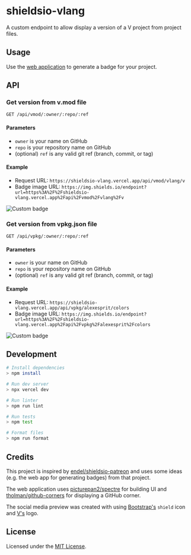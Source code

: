 # shieldsio-vlang

A custom endpoint to allow display a version of a V project from project files.

## Usage

Use the [web application](https://shieldsio-vlang.vercel.app/) to generate a badge for your project.

## API

### Get version from v.mod file

`GET /api/vmod/:owner/:repo/:ref`

#### Parameters

-   `owner` is your name on GitHub
-   `repo` is your repository name on GitHub
-   (optional) `ref` is any valid git ref (branch, commit, or tag)

#### Example

-   Request URL: `https://shieldsio-vlang.vercel.app/api/vmod/vlang/v`
-   Badge image URL: `https://img.shields.io/endpoint?url=https%3A%2F%2Fshieldsio-vlang.vercel.app%2Fapi%2Fvmod%2Fvlang%2Fv`

![Custom badge](https://img.shields.io/endpoint?url=https%3A%2F%2Fshieldsio-vlang.vercel.app%2Fapi%2Fvmod%2Fvlang%2Fv)

### Get version from vpkg.json file

`GET /api/vpkg/:owner/:repo/:ref`

#### Parameters

-   `owner` is your name on GitHub
-   `repo` is your repository name on GitHub
-   (optional) `ref` is any valid git ref (branch, commit, or tag)

#### Example

-   Request URL: `https://shieldsio-vlang.vercel.app/api/vpkg/alexesprit/colors`
-   Badge image URL: `https://img.shields.io/endpoint?url=https%3A%2F%2Fshieldsio-vlang.vercel.app%2Fapi%2Fvpkg%2Falexesprit%2Fcolors`

![Custom badge](https://img.shields.io/endpoint?url=https%3A%2F%2Fshieldsio-vlang.vercel.app%2Fapi%2Fvpkg%2Falexesprit%2Fcolors)

## Development

```sh
# Install dependencies
> npm install

# Run dev server
> npx vercel dev

# Run linter
> npm run lint

# Run tests
> npm test

# Format files
> npm run format
```

## Credits

This project is inspired by [endel/shieldsio-patreon](https://github.com/endel/shieldsio-patreon) and uses some ideas (e.g. the web app for generating badges) from that project.

The web application uses [picturepan2/spectre](https://github.com/picturepan2/spectre) for building UI and [tholman/github-corners](https://github.com/tholman/github-corners) for displaying a GitHub corner.

The social media preview was created with using [Bootstrap's](https://icons.getbootstrap.com/icons/shield/) `shield` icon and [V's](https://github.com/vlang/v-logo) logo.

## License

Licensed under the [MIT License](LICENSE).

